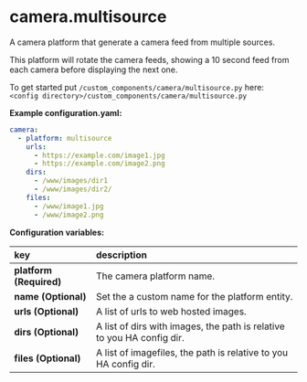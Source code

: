 # camera.multisource

A camera platform that generate a camera feed from multiple sources.

This platform will rotate the camera feeds, showing a 10 second feed from each camera before displaying the next one.
  
To get started put `/custom_components/camera/multisource.py` here:  
`<config directory>/custom_components/camera/multisource.py`  
  
**Example configuration.yaml:**

```yaml
camera:
  - platform: multisource
    urls:
      - https://example.com/image1.jpg
      - https://example.com/image2.png
    dirs:
      - /www/images/dir1
      - /www/images/dir2/
    files:
      - /www/image1.jpg
      - /www/image2.png
```

**Configuration variables:**  

key | description  
:--- | :---  
**platform (Required)** | The camera platform name.  
**name (Optional)** | Set the a custom name for the platform entity.
**urls (Optional)** | A list of urls to web hosted images.
**dirs (Optional)** | A list of dirs with images, the path is relative to you HA config dir.
**files (Optional)** | A list of imagefiles, the path is relative to you HA config dir.